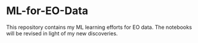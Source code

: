 # ML-for-EO-Data
This repository contains my ML learning efforts for EO data. The notebooks will be revised in light of my new discoveries. 
